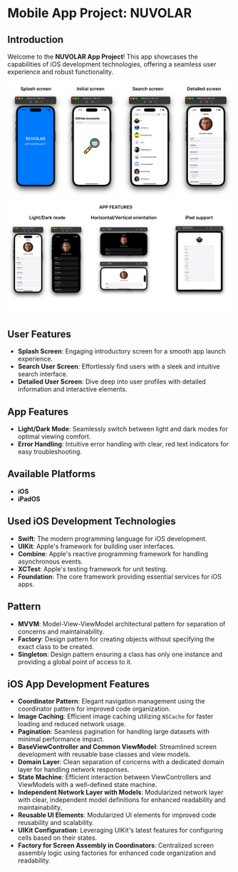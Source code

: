 # Mobile App Project: NUVOLAR

## Introduction
Welcome to the **NUVOLAR App Project**! This app showcases the capabilities of iOS development technologies, offering a seamless user experience and robust functionality.

![NUVOLAR App Screenshots](img/screens.png)
![NUVOLAR App Screenshots](img/features.png)
## User Features
- **Splash Screen**: Engaging introductory screen for a smooth app launch experience.
- **Search User Screen**: Effortlessly find users with a sleek and intuitive search interface.
- **Detailed User Screen**: Dive deep into user profiles with detailed information and interactive elements.

## App Features
- **Light/Dark Mode**: Seamlessly switch between light and dark modes for optimal viewing comfort.
- **Error Handling**: Intuitive error handling with clear, red text indicators for easy troubleshooting.

## Available Platforms
- **iOS**
- **iPadOS**

## Used iOS Development Technologies
- **Swift**: The modern programming language for iOS development.
- **UIKit**: Apple's framework for building user interfaces.
- **Combine**: Apple's reactive programming framework for handling asynchronous events.
- **XCTest**: Apple's testing framework for unit testing.
- **Foundation**: The core framework providing essential services for iOS apps.

## Pattern
- **MVVM**: Model-View-ViewModel architectural pattern for separation of concerns and maintainability.
- **Factory**: Design pattern for creating objects without specifying the exact class to be created.
- **Singleton**: Design pattern ensuring a class has only one instance and providing a global point of access to it.

## iOS App Development Features
- **Coordinator Pattern**: Elegant navigation management using the coordinator pattern for improved code organization.
- **Image Caching**: Efficient image caching utilizing `NSCache` for faster loading and reduced network usage.
- **Pagination**: Seamless pagination for handling large datasets with minimal performance impact.
- **BaseViewController and Common ViewModel**: Streamlined screen development with reusable base classes and view models.
- **Domain Layer**: Clean separation of concerns with a dedicated domain layer for handling network responses.
- **State Machine**: Efficient interaction between ViewControllers and ViewModels with a well-defined state machine.
- **Independent Network Layer with Models**: Modularized network layer with clear, independent model definitions for enhanced readability and maintainability.
- **Reusable UI Elements**: Modularized UI elements for improved code reusability and scalability.
- **UIKit Configuration**: Leveraging UIKit's latest features for configuring cells based on their states.
- **Factory for Screen Assembly in Coordinators**: Centralized screen assembly logic using factories for enhanced code organization and readability.
